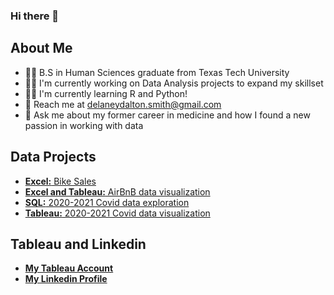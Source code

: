 


### Hi there 👋

<!--
**laneydsmith/laneydsmith** is a ✨ _special_ ✨ repository because its `README.md` (this file) appears on your GitHub profile.

Here are some ideas to get you started:

- 🔭 I’m currently working on ...
- 🌱 I’m currently learning ...
- 👯 I’m looking to collaborate on ...
- 🤔 I’m looking for help with ...
- 💬 Ask me about ...
- 📫 How to reach me: ...
- 😄 Pronouns: ...
- ⚡ Fun fact: ...
-->

## About Me
* 👩‍🔬 B.S in Human Sciences graduate from Texas Tech University
* 👩‍💻 I'm currently working on Data Analysis projects to expand my skillset
* 👩‍🏫 I'm currently learning R and Python!
* 📧 Reach me at delaneydalton.smith@gmail.com
* 💬 Ask me about my former career in medicine and how I found a new passion in working with data


## Data Projects
- [**Excel:** Bike Sales](https://github.com/laneydsmith/portfolio_projects/blob/main/Bike_Sales_Excel_Project.xlsx)
- [**Excel and Tableau:** AirBnB data visualization](https://public.tableau.com/app/profile/delaney.smith8257/viz/AirBnBFullProject_17025044919680/Dashboard1)
- [**SQL:** 2020-2021 Covid data exploration](https://github.com/laneydsmith/portfolio_projects/blob/main/covid_project_data_exploration_sql)
- [**Tableau:** 2020-2021 Covid data visualization](https://public.tableau.com/app/profile/delaney.smith8257/viz/2020-2021CovidProjectDashboard/Dashboard1)

## Tableau and Linkedin
- [**My Tableau Account**](https://public.tableau.com/app/profile/delaney.smith8257/vizzes)
- [**My Linkedin Profile**](https://www.linkedin.com/in/delaney-smith-834793246/)
